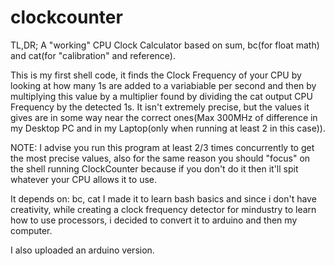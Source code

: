 # clockcounter
TL,DR;
A "working" CPU Clock Calculator based on sum, bc(for float math) and cat(for "calibration" and reference).

This is my first shell code, it finds the Clock Frequency of your CPU by looking at how many 1s are added to a variabiable per second and then by multiplying this value by a multiplier found by dividing the cat output CPU Frequency by the detected 1s. It isn't extremely precise, but the values it gives are in some way near the correct ones(Max 300MHz of difference in my Desktop PC and in my Laptop(only when running at least 2 in this case)).

NOTE: I advise you run this program at least 2/3 times concurrently to get the most precise values, also for the same reason you should "focus" on the shell running ClockCounter because if you don't do it then it'll spit whatever your CPU allows it to use.

It depends on: bc, cat
I made it to learn bash basics and since i don't have creativity, while creating a clock frequency detector for mindustry to learn how to use processors, i decided to convert it to arduino and then my computer.

I also uploaded an arduino version.
